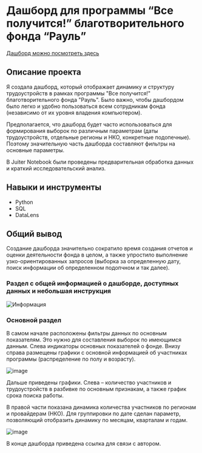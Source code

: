 # Дашборд для программы “Все получится!” благотворительного фонда “Рауль”
[Дашборд можно посмотреть здесь](https://datalens.yandex/l513o2az9iwca)
## Описание проекта
Я создала дашборд, который отображает динамику и структуру трудоустройств в рамках программы "Все получится!" благотворительного фонда "Рауль". 
Было важно, чтобы дашбордом было легко и удобно пользоваться всем сотрудникам фонда (независимо от их уровня владения компьютером). 

Предполагается, что дашборд будет часто использоваться для формирования выборок по различным параметрам (даты трудоустройств, отдельные регионы и НКО, конкретные подопечные). 
Поэтому значительную часть дашборда составляют фильтры на основные параметры.

В Juiter Notebook были проведены предварительная обработка данных и краткий исследовательский анализ.
## Навыки и инструменты
- Python
- SQL
- DataLens
## Общий вывод
Создание дашборда значительно сократило время создания отчетов и оценки деятельности фонда в целом, а также упростило выполнение узко-ориентированных запросов
(выборка за определенную дату, поиск информации об определенном подопчном и так далее).
### Раздел  с общей информацией о дашборде, доступных данных и небольшая инструкция
![Информация](https://github.com/alisromanna/My_projects/assets/120556506/f82b568f-4f06-4d85-bb82-4cc1247b54c2)

### Основной раздел
В самом начале расположены фильтры данных по основным показателям. Это нужно для составления выборок по имеющимся данным. Слева индикаторы основных показателей о фонде. 
Внизу справа размещены графики с основной информацией об участниках программы (распределение по полу и возрасту).

![image](https://github.com/alisromanna/My_projects/assets/120556506/d2ae262e-28be-40d5-a3e7-16505218a945)

Дальше приведены графики. Слева – количество участников и трудоустройств в разбивке по основным признакам, а также график срока поиска работы. 

В правой части показана динамика количества участников по регионам и провайдерам (НКО). 
Для группировки по дате сделан параметр, позволяющий отобразить динамику по месяцам, кварталам и годам.

![image](https://github.com/alisromanna/My_projects/assets/120556506/d021cf0a-1eb3-4d0a-8d59-dc1d28ccd986)

В конце дашборда приведена ссылка для связи с автором.



